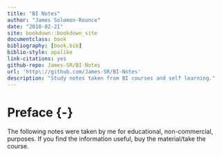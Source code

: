 ```yaml
--- 
title: "BI Notes"
author: "James Solomon-Rounce"
date: "2018-02-21"
site: bookdown::bookdown_site 
documentclass: book
bibliography: [book.bib]
biblio-style: apalike
link-citations: yes
github-repo: James-SR/BI-Notes
url: 'http\://github.com/James-SR/BI-Notes' 
description: "Study notes taken from BI courses and self learning."
---
```


# Preface {-}

The following notes were taken by me for educational, non-commercial, purposes. If you find the information useful, buy the material/take the course.
